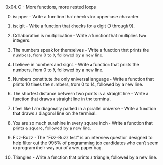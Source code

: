 0x04. C - More functions, more nested loops

0. isupper - Write a function that checks for uppercase character.

1. isdigit - Write a function that checks for a digit (0 through 9).

2. Collaboration is multiplication - Write a function that multiplies two integers.

3. The numbers speak for themselves - Write a function that prints the numbers, from 0 to 9, followed by a new line.

4. I believe in numbers and signs - Write a function that prints the numbers, from 0 to 9, followed by a new line.

5. Numbers constitute the only universal language - Write a function that prints 10 times the numbers, from 0 to 14, followed by a new line.

6. The shortest distance between two points is a straight line - Write a function that draws a straight line in the terminal.

7. I feel like I am diagonally parked in a parallel universe - Write a function that draws a diagonal line on the terminal.

8. You are so much sunshine in every square inch - Write a function that prints a square, followed by a new line.

9. Fizz-Buzz - The “Fizz-Buzz test” is an interview question designed to help filter out the 99.5% of programming job candidates who can’t seem to program their way out of a wet paper bag.

10. Triangles - Write a function that prints a triangle, followed by a new line.

